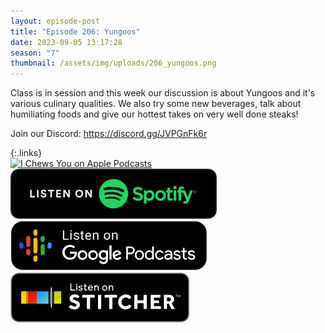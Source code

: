 ```yaml
---
layout: episode-post
title: "Episode 206: Yungoos"
date: 2023-09-05 13:17:28
season: "7"
thumbnail: /assets/img/uploads/206_yungoos.png
---
```

Class is in session and this week our discussion is about Yungoos and it's various culinary qualities. We also try some new beverages, talk about humiliating foods and give our hottest takes on very well done steaks!

Join our Discord: <https://discord.gg/JVPGnFk6r>

{:.links}  
[![I Chews You on Apple Podcasts](https://linkmaker.itunes.apple.com/en-us/badge-lrg.svg?releaseDate=2019-04-16T00:00:00Z&kind=podcast&bubble=podcasts)](https://podcasts.apple.com/us/podcast/i-chews-you/id1455409177)  [![I Chews You on Spotify](/assets/img/uploads/spotify-badge-button.svg)](https://open.spotify.com/episode/00I35EinZtxC7OLsPwn7f1?si=JlEmucGcRS6BQMa79sZ4_A)  [![I Chews You on Google Podcasts](/assets/img/uploads/google-podcasts-badge-button.svg)](https://podcasts.google.com/feed/aHR0cHM6Ly9mZWVkcy5saWJzeW4uY29tLzE2ODgyMS9yc3M/episode/OThjNTExODctMzY4Yy00YTMyLWJiZDgtMmUyZTRjM2E2NDQ0?sa=X&ved=0CAUQkfYCahcKEwiIp6Oc9qqBAxUAAAAAHQAAAAAQAQ)  [![I Chews You on Stitcher](/assets/img/uploads/stitcher-badge-button.svg)](undefined)